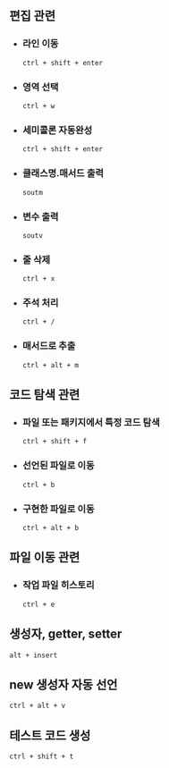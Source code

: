 ## 편집 관련
- ### 라인 이동
      ctrl + shift + enter
- ### 영역 선택
      ctrl + w
- ### 세미콜론 자동완성
      ctrl + shift + enter
- ### 클래스명.매서드 출력
      soutm
- ### 변수 출력
      soutv
- ### 줄 삭제
      ctrl + x
- ### 주석 처리
      ctrl + /
- ### 매서드로 추출
      ctrl + alt + m

## 코드 탐색 관련
- ### 파일 또는 패키지에서 특정 코드 탐색
      ctrl + shift + f
- ### 선언된 파일로 이동
      ctrl + b
- ### 구현한 파일로 이동
      ctrl + alt + b
  
## 파일 이동 관련
- ### 작업 파일 히스토리
      ctrl + e

## 생성자, getter, setter
    alt + insert

## new 생성자 자동 선언
    ctrl + alt + v

## 테스트 코드 생성
    ctrl + shift + t
